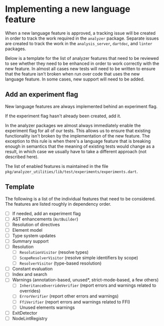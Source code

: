 # Implementing a new language feature

When a new language feature is approved, a tracking issue will be created in
order to track the work required in the `analyzer` package. Separate issues are
created to track the work in the `analysis_server`, `dartdoc`, and `linter`
packages.

Below is a template for the list of analyzer features that need to be reviewed
to see whether they need to be enhanced in order to work correctly with the new
feature. In almost all cases new tests will need to be written to ensure that
the feature isn't broken when run over code that uses the new language feature.
In some cases, new support will need to be added.

## Add an experiment flag

New language features are always implemented behind an experiment flag.

If the experiment flag hasn't already been created, add it.

In the analyzer packages we almost always immediately enable the experiment flag
for all of our tests. This allows us to ensure that existing functionality isn't
broken by the implementation of the new feature. The exception to this rule is
when there's a language feature that is breaking enough in semantics that the
meaning of existing tests would change as a result, in which case we usually
have to take a different approach (not described here).

The list of enabled features is maintained in the file
`pkg/analyzer_utilities/lib/test/experiments/experiments.dart`.

## Template

The following is a list of the individual features that need to be considered.
The features are listed roughly in dependency order.

- [ ] If needed, add an experiment flag
- [ ] AST enhancements (`AstBuilder`)
- [ ] Resolution of directives
- [ ] Element model
- [ ] Type system updates
- [ ] Summary support
- [ ] Resolution
  - [ ] `ResolutionVisitor` (resolve types)
  - [ ] `ScopeResolverVisitor` (resolve simple identifiers by scope)
  - [ ] `ResolverVisitor` (type-based resolution)
- [ ] Constant evaluation
- [ ] Index and search
- [ ] Warnings (annotation-based, unused\*, strict-mode-based, a few others)
  - [ ] `InheritanceOverrideVerifier` (report errors and warnings related to overrides)
  - [ ] `ErrorVerifier` (report other errors and warnings)
  - [ ] `FfiVerifier` (report errors and warnings related to FFI)
  - [ ] Unused elements warnings
- [ ] ExitDetector
- [ ] NodeLintRegistry
